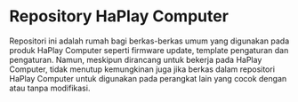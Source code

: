 # Repository HaPlay Computer

Repositori ini adalah rumah bagi berkas-berkas umum yang digunakan pada produk HaPlay Computer seperti firmware update, template pengaturan dan pengaturan. Namun, meskipun dirancang untuk bekerja pada HaPlay Computer, tidak menutup kemungkinan juga jika berkas dalam repositori HaPlay Computer untuk digunakan pada perangkat lain yang cocok dengan atau tanpa modifikasi.

